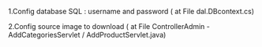 1.Config database SQL : username and password ( at File dal.DBcontext.cs)

2.Config source image to download ( at File ControllerAdmin - AddCategoriesServlet / AddProductServlet.java)
